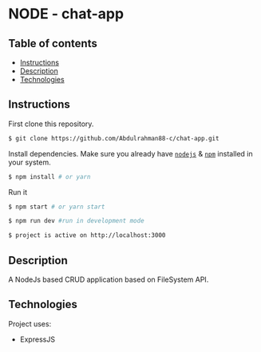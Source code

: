 # NODE - chat-app

## Table of contents

- [Instructions](#Instructions)
- [Description](#Description)
- [Technologies](#Technologies)

## Instructions

First clone this repository.

```bash
$ git clone https://github.com/Abdulrahman88-c/chat-app.git
```

Install dependencies. Make sure you already have [`nodejs`](https://nodejs.org/en/) & [`npm`](https://www.npmjs.com/) installed in your system.

```bash
$ npm install # or yarn

```

Run it

```bash
$ npm start # or yarn start

$ npm run dev #run in development mode

$ project is active on http://localhost:3000
```

## Description

A NodeJs based CRUD application based on FileSystem API.

## Technologies

Project uses:

- ExpressJS
